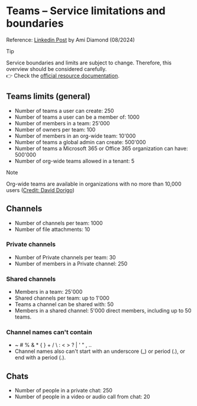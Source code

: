 # Teams – Service limitations and boundaries

Reference: [Linkedin Post](https://www.linkedin.com/posts/ami-diamond-mvp-70a798b_microsoftforms-office365-microsoft365-activity-7235013659565953025-JL9_/) by Ami Diamond (08/2024)

> [!TIP]
> Service boundaries and limits are subject to change. Therefore, this overview should be considered carefully.<br>
> 👉 Check the [official resource documentation](https://learn.microsoft.com/en-us/microsoftteams/limits-specifications-teams).

## Teams limits (general)

- Number of teams a user can create: 250
- Number of teams a user can be a member of: 1000
- Number of members in a team: 25'000
- Number of owners per team: 100
- Number of members in an org-wide team: 10'000
- Number of teams a global admin can create: 500'000
- Number of teams a Microsoft 365 or Office 365 organization can have: 500'000
- Number of org-wide teams allowed in a tenant: 5

> [!NOTE]
> Org-wide teams are available in organizations with no more than 10,000 users ([Credit: David Dorigo](https://www.linkedin.com/feed/update/urn:li:activity:7235206812256395265?commentUrn=urn%3Ali%3Acomment%3A%28activity%3A7235206812256395265%2C7235267977690927104%29&dashCommentUrn=urn%3Ali%3Afsd_comment%3A%287235267977690927104%2Curn%3Ali%3Aactivity%3A7235206812256395265%29))

## Channels

- Number of channels per team: 1000
- Number of file attachments: 10

### Private channels

- Number of Private channels per team: 30
- Number of members in a Private channel: 250

### Shared channels

- Members in a team: 25'000
- Shared channels per team: up to 1'000
- Teams a channel can be shared with: 50
- Members in a shared channel: 5'000 direct members, including up to 50 teams.

### Channel names can't contain

- ~ # % & \* { } + / \ : < > ? | ' " , ..
- Channel names also can't start with an underscore (\_) or period (.), or end with a period (.).

## Chats

- Number of people in a private chat: 250
- Number of people in a video or audio call from chat: 20
